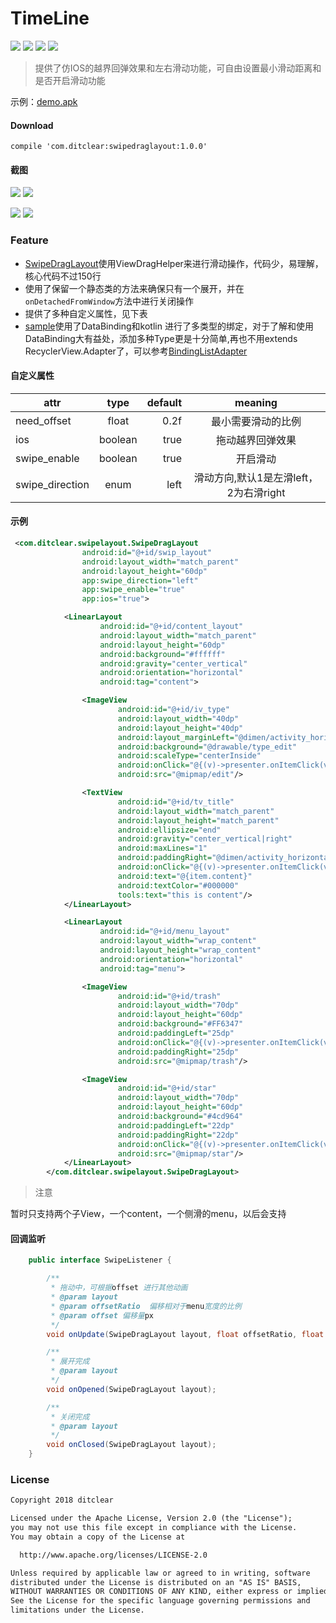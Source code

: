 # TimeLine

![](https://img.shields.io/badge/minSdk-17-brightgreen.svg)     ![](https://img.shields.io/badge/version-1.0.0-green.svg)   ![](https://img.shields.io/badge/star-353-blue.svg)     ![](https://img.shields.io/badge/fork-90-blue.svg)
> 提供了仿IOS的越界回弹效果和左右滑动功能，可自由设置最小滑动距离和是否开启滑动功能

示例：[demo.apk](apk/timeline.apk)

#### Download
    compile 'com.ditclear:swipedraglayout:1.0.0'

#### 截图

![](screenshot/feature.gif)					![](screenshot/modify.gif)

![](screenshot/recyclerview.gif)					![](screenshot/listview.gif)





### Feature

- [SwipeDragLayout](https://github.com/vienan/TimeLine/blob/master/swipelayout/src/main/java/com/ditclear/swipelayout/SwipeDragLayout.java)使用ViewDragHelper来进行滑动操作，代码少，易理解，核心代码不过150行
- 使用了保留一个静态类的方法来确保只有一个展开，并在`onDetachedFromWindow`方法中进行关闭操作
- 提供了多种自定义属性，见下表
- [sample](https://github.com/ditclear/SwipeLayout/blob/8d5cfdce76249150b3c37c72cd0a600138fe00d8/app/src/main/java/vienan/app/expandableswipelistview/RecyclerActivity.java)使用了DataBinding和kotlin 进行了多类型的绑定，对于了解和使用DataBinding大有益处，添加多种Type更是十分简单,再也不用extends RecyclerView.Adapter了，可以参考[BindingListAdapter](https://github.com/ditclear/BindingListAdapter)


#### 自定义属性

| attr            |  type   | default |          meaning          |
| --------------- | :-----: | ------: | :-----------------------: |
| need_offset     |  float  |    0.2f |         最小需要滑动的比例         |
| ios             | boolean |    true |         拖动越界回弹效果          |
| swipe_enable    | boolean |    true |           开启滑动            |
| swipe_direction |  enum   |    left | 滑动方向,默认1是左滑left，2为右滑right |

#### 示例

```xml
 <com.ditclear.swipelayout.SwipeDragLayout
                android:id="@+id/swip_layout"
                android:layout_width="match_parent"
                android:layout_height="60dp"
                app:swipe_direction="left"
                app:swipe_enable="true"
                app:ios="true">

            <LinearLayout
                    android:id="@+id/content_layout"
                    android:layout_width="match_parent"
                    android:layout_height="60dp"
                    android:background="#ffffff"
                    android:gravity="center_vertical"
                    android:orientation="horizontal"
                    android:tag="content">

                <ImageView
                        android:id="@+id/iv_type"
                        android:layout_width="40dp"
                        android:layout_height="40dp"
                        android:layout_marginLeft="@dimen/activity_horizontal_margin"
                        android:background="@drawable/type_edit"
                        android:scaleType="centerInside"
                        android:onClick="@{(v)->presenter.onItemClick(v,item)}"
                        android:src="@mipmap/edit"/>

                <TextView
                        android:id="@+id/tv_title"
                        android:layout_width="match_parent"
                        android:layout_height="match_parent"
                        android:ellipsize="end"
                        android:gravity="center_vertical|right"
                        android:maxLines="1"
                        android:paddingRight="@dimen/activity_horizontal_margin"
                        android:onClick="@{(v)->presenter.onItemClick(v,item)}"
                        android:text="@{item.content}"
                        android:textColor="#000000"
                        tools:text="this is content"/>
            </LinearLayout>

            <LinearLayout
                    android:id="@+id/menu_layout"
                    android:layout_width="wrap_content"
                    android:layout_height="wrap_content"
                    android:orientation="horizontal"
                    android:tag="menu">

                <ImageView
                        android:id="@+id/trash"
                        android:layout_width="70dp"
                        android:layout_height="60dp"
                        android:background="#FF6347"
                        android:paddingLeft="25dp"
                        android:onClick="@{(v)->presenter.onItemClick(v,item)}"
                        android:paddingRight="25dp"
                        android:src="@mipmap/trash"/>

                <ImageView
                        android:id="@+id/star"
                        android:layout_width="70dp"
                        android:layout_height="60dp"
                        android:background="#4cd964"
                        android:paddingLeft="22dp"
                        android:paddingRight="22dp"
                        android:onClick="@{(v)->presenter.onItemClick(v,item)}"
                        android:src="@mipmap/star"/>
            </LinearLayout>
        </com.ditclear.swipelayout.SwipeDragLayout>
```

> 注意

暂时只支持两个子View，一个content，一个侧滑的menu，以后会支持

#### 回调监听

```java
    public interface SwipeListener {

        /**
         * 拖动中，可根据offset 进行其他动画
         * @param layout
         * @param offsetRatio  偏移相对于menu宽度的比例
         * @param offset 偏移量px
         */
        void onUpdate(SwipeDragLayout layout, float offsetRatio, float offset);

        /**
         * 展开完成
         * @param layout
         */
        void onOpened(SwipeDragLayout layout);

        /**
         * 关闭完成
         * @param layout
         */
        void onClosed(SwipeDragLayout layout);
    }
```

### License

```txt
Copyright 2018 ditclear

Licensed under the Apache License, Version 2.0 (the "License");
you may not use this file except in compliance with the License.
You may obtain a copy of the License at

  http://www.apache.org/licenses/LICENSE-2.0

Unless required by applicable law or agreed to in writing, software
distributed under the License is distributed on an "AS IS" BASIS,
WITHOUT WARRANTIES OR CONDITIONS OF ANY KIND, either express or implied.
See the License for the specific language governing permissions and
limitations under the License.
```

